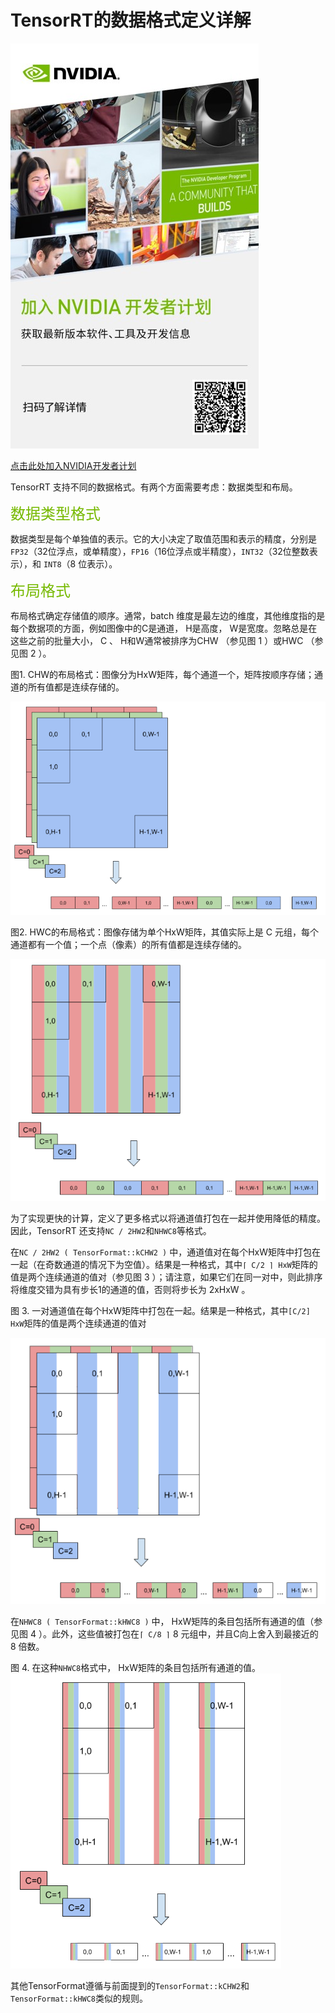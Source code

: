 # TensorRT的数据格式定义详解

![](16.TensorRT的数据格式定义详解/rdp.jpg)

[点击此处加入NVIDIA开发者计划](https://developer.nvidia.com/zh-cn/developer-program)

TensorRT 支持不同的数据格式。有两个方面需要考虑：数据类型和布局。

<font color=#76b900 size=05>数据类型格式</font>

数据类型是每个单独值的表示。它的大小决定了取值范围和表示的精度，分别是`FP32`（32位浮点，或单精度），`FP16`（16位浮点或半精度），`INT32`（32位整数表示），和 `INT8`（8 位表示）。


<font color=#76b900 size=05>布局格式</font>

布局格式确定存储值的顺序。通常，batch 维度是最左边的维度，其他维度指的是每个数据项的方面，例如图像中的C是通道， H是高度， W是宽度。忽略总是在这些之前的批量大小， C 、 H和W通常被排序为CHW （参见图 1 ）或HWC （参见图 2 ）。


图1. CHW的布局格式：图像分为HxW矩阵，每个通道一个，矩阵按顺序存储；通道的所有值都是连续存储的。

![](16.TensorRT的数据格式定义详解/fig1.png)

图2. HWC的布局格式：图像存储为单个HxW矩阵，其值实际上是 C 元组，每个通道都有一个值；一个点（像素）的所有值都是连续存储的。

![](16.TensorRT的数据格式定义详解/fig2.png)


为了实现更快的计算，定义了更多格式以将通道值打包在一起并使用降低的精度。因此，TensorRT 还支持`NC / 2HW2`和`NHWC8`等格式。

在`NC / 2HW2 ( TensorFormat::kCHW2 )` 中，通道值对在每个HxW矩阵中打包在一起（在奇数通道的情况下为空值）。结果是一种格式，其中`⌈ C/2 ⌉ HxW`矩阵的值是两个连续通道的值对（参见图 3 ）；请注意，如果它们在同一对中，则此排序将维度交错为具有步长1的通道的值，否则将步长为 2xHxW 。

图 3. 一对通道值在每个HxW矩阵中打包在一起。结果是一种格式，其中`[C/2] HxW`矩阵的值是两个连续通道的值对

![](16.TensorRT的数据格式定义详解/fig3.png)


在`NHWC8 ( TensorFormat::kHWC8 )` 中， HxW矩阵的条目包括所有通道的值（参见图 4 ）。此外，这些值被打包在`⌈ C/8 ⌉` 8 元组中，并且C向上舍入到最接近的 8 倍数。

图 4. 在这种`NHWC8`格式中， HxW矩阵的条目包括所有通道的值。
![](16.TensorRT的数据格式定义详解/fig4.png)

其他TensorFormat遵循与前面提到的`TensorFormat::kCHW2`和`TensorFormat::kHWC8`类似的规则。













